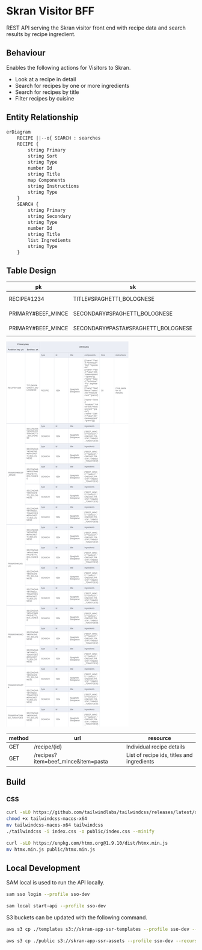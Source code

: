 # Skran Visitor BFF

REST API serving the Skran visitor front end with recipe data and search results by recipe ingredient.

## Behaviour

Enables the following actions for Visitors to Skran.

- Look at a recipe in detail
- Search for recipes by one or more ingredients
- Search for recipes by title
- Filter recipes by cuisine

## Entity Relationship

```mermaid
erDiagram
    RECIPE ||--o{ SEARCH : searches
    RECIPE {
        string Primary
        string Sort
        string Type
        number Id
        string Title
        map Components
        string Instructions
        string Type
    }
    SEARCH {
        string Primary
        string Secondary
        string Type
        number Id
        string Title
        list Ingredients
        string Type
    }
```

## Table Design

| pk                  | sk                                  | type   | attributes                       |
|---------------------|-------------------------------------|--------|----------------------------------|
| RECIPE#1234         | TITLE#SPAGHETTI_BOLOGNESE           | RECIPE | [Recipe Attributes](./models.go) |
| PRIMARY#BEEF_MINCE  | SECONDARY#SPAGHETTI_BOLOGNESE       | SEARCH | [Search Attributes](./models.go) |
| PRIMARY#BEEF_MINCE  | SECONDARY#PASTA#SPAGHETTI_BOLOGNESE | SEARCH | [Search Attributes](./models.go) |

![Table](./docs/table/skran-visitor-bff.png)

| method | url                                 | resource                                   |
|--------|-------------------------------------|--------------------------------------------|
| GET    | /recipe/{id}                        | Individual recipe details                  |
| GET    | /recipes?item=beef_mince&item=pasta | List of recipe ids, titles and ingredients |

## Build

### CSS

```bash
curl -sLO https://github.com/tailwindlabs/tailwindcss/releases/latest/download/tailwindcss-macos-x64
chmod +x tailwindcss-macos-x64
mv tailwindcss-macos-x64 tailwindcss
./tailwindcss -i index.css -o public/index.css --minify 
```
```bash
curl -sLO https://unpkg.com/htmx.org@1.9.10/dist/htmx.min.js
mv htmx.min.js public/htmx.min.js
```
## Local Development

SAM local is used to run the API locally.
```bash
sam sso login --profile sso-dev
```

```bash
sam local start-api --profile sso-dev
```

S3 buckets can be updated with the following command.

```bash
aws s3 cp ./templates s3://skran-app-ssr-templates --profile sso-dev --recursive
```

```bash
aws s3 cp ./public s3://skran-app-ssr-assets --profile sso-dev --recursive
```